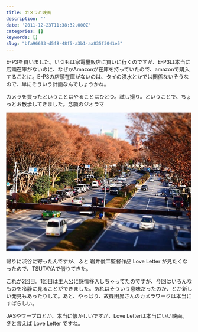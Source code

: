 ```yaml
---
title: カメラと映画
description: ''
date: '2011-12-23T11:38:32.000Z'
categories: []
keywords: []
slug: "bfa96693-d5f8-48f5-a3b1-aa835f3041e5"
---
```

E-P3を買いました。いつもは家電量販店に買いに行くのですが、E-P3は本当に店頭在庫がないのに、なぜかAmazonが在庫を持っていたので、amazonで購入することに。E-P3の店頭在庫がないのは、タイの洪水とかでは関係ないそうなので、単にそういう計画なんでしょうかね。

カメラを買ったということはやることはひとつ。試し撮り。ということで、ちょっとお散歩してきました。念願のジオラマ

![](0__MMEwfd9SdmvSq6G2.jpg)

帰りに渋谷に寄ったんですが、ふと 岩井俊二監督作品 Love Letter が見たくなったので、TSUTAYAで借りてきた。

これが2回目。1回目は主人公に感情移入しちゃってたのですが、今回はいろんなものを冷静に見ることができました。あれはそういう意味だったのか、とか新しい発見もあったりして。あと、やっぱり、故篠田昇さんのカメラワークは本当にすばらしい。

JASやワープロとか、本当に懐かしいですが、Love Letterは本当にいい映画。冬と言えば Love Letter ですね。
